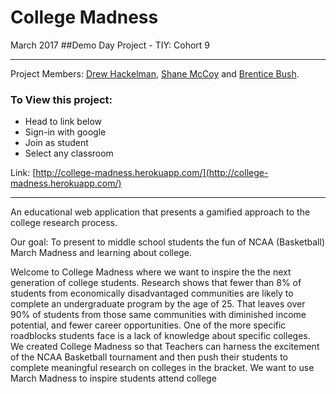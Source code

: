# College Madness
  March 2017
##Demo Day Project - TIY: Cohort 9

___
Project Members: [Drew Hackelman](https://github.com/dhackelman), [Shane McCoy](https://github.com/scmccoy) and [Brentice Bush](https://github.com/brentice).

### To View this project: 
  - Head to link below
  - Sign-in with google
  - Join as student
  - Select any classroom
  
Link: [http://college-madness.herokuapp.com/](http://college-madness.herokuapp.com/)


___

An educational web application that presents a gamified approach to the college research process. 

Our goal: To present to middle school students the fun of NCAA (Basketball) March Madness and learning about college.

Welcome to College Madness where we want to inspire the the next generation of college students. Research shows that fewer than 8% of students from economically disadvantaged communities are likely to complete an undergraduate program by the age of 25. That leaves over 90% of students from those same communities with diminished income potential, and fewer career opportunities. One of the more specific roadblocks students face is a lack of knowledge about specific colleges. We created College Madness so that Teachers can harness the excitement of the NCAA Basketball tournament and then push their students to complete meaningful research on colleges in the bracket. We want to use March Madness to inspire students attend college
